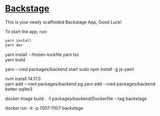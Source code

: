 # [Backstage](https://backstage.io)

This is your newly scaffolded Backstage App, Good Luck!

To start the app, run:

```sh
yarn install
yarn dev
```

yarn install --frozen-lockfile
yarn tsc   
yarn build 

yarn --cwd packages/backend start
sudo npm install -g js-yaml   

nvm install 14.17.0  
yarn add --cwd packages/backend pg
yarn add --cwd packages/backend better-sqlite3  

docker image build . -f packages/backend/Dockerfile --tag backstage

docker run -it -p 7007:7007 backstage
